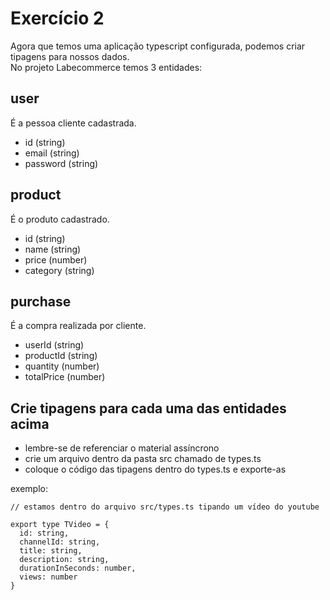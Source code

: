 # Exercício 2
Agora que temos uma aplicação typescript configurada, podemos criar tipagens para nossos dados.<br>
No projeto Labecommerce temos 3 entidades:
## user
É a pessoa cliente cadastrada.
  - id (string)
  - email (string)
  - password (string)
## product
É o produto cadastrado.
  - id (string)
  - name (string)
  - price (number)
  - category (string)
## purchase
É a compra realizada por cliente.
  - userId (string)
  - productId (string)
  - quantity (number)
  - totalPrice (number)

## Crie tipagens para cada uma das entidades acima
- lembre-se de referenciar o material assíncrono
- crie um arquivo dentro da pasta src chamado de types.ts
- coloque o código das tipagens dentro do types.ts e exporte-as

exemplo:
```
// estamos dentro do arquivo src/types.ts tipando um vídeo do youtube

export type TVideo = {
  id: string,
  channelId: string,
  title: string,
  description: string,
  durationInSeconds: number,
  views: number
}
```
